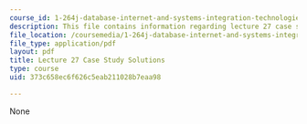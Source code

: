 ```yaml
---
course_id: 1-264j-database-internet-and-systems-integration-technologies-fall-2013
description: This file contains information regarding lecture 27 case study solutions.
file_location: /coursemedia/1-264j-database-internet-and-systems-integration-technologies-fall-2013/373c658ec6f626c5eab211028b7eaa98_MIT1_264JF13_L27_sol.pdf
file_type: application/pdf
layout: pdf
title: Lecture 27 Case Study Solutions
type: course
uid: 373c658ec6f626c5eab211028b7eaa98

---
```

None